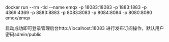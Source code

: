 docker run --rm -tid --name emqx -p 18083:18083 -p 1883:1883 -p 4369:4369 -p 8883:8883 -p 8083:8083 -p 8084:8084 -p 8080:8080 emqx/emqx

启动成功即可登录管理后台http://localhost:18083 进行发布订阅操作，默认用户密码admin/public
